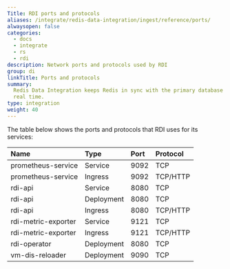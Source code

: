 ```yaml
---
Title: RDI ports and protocols
aliases: /integrate/redis-data-integration/ingest/reference/ports/
alwaysopen: false
categories:
  - docs
  - integrate
  - rs
  - rdi
description: Network ports and protocols used by RDI
group: di
linkTitle: Ports and protocols
summary:
  Redis Data Integration keeps Redis in sync with the primary database in near
  real time.
type: integration
weight: 40
---
```


The table below shows the ports and protocols that RDI uses for its
services:

| Name                | Type       | Port | Protocol |
| :------------------ | :--------- | :--- | :------- |
| prometheus-service  | Service    | 9092 | TCP      |
| prometheus-service  | Ingress    | 9092 | TCP/HTTP |
| rdi-api             | Service    | 8080 | TCP      |
| rdi-api             | Deployment | 8080 | TCP      |
| rdi-api             | Ingress    | 8080 | TCP/HTTP |
| rdi-metric-exporter | Service    | 9121 | TCP      |
| rdi-metric-exporter | Ingress    | 9121 | TCP/HTTP |
| rdi-operator        | Deployment | 8080 | TCP      |
| vm-dis-reloader     | Deployment | 9090 | TCP      |
